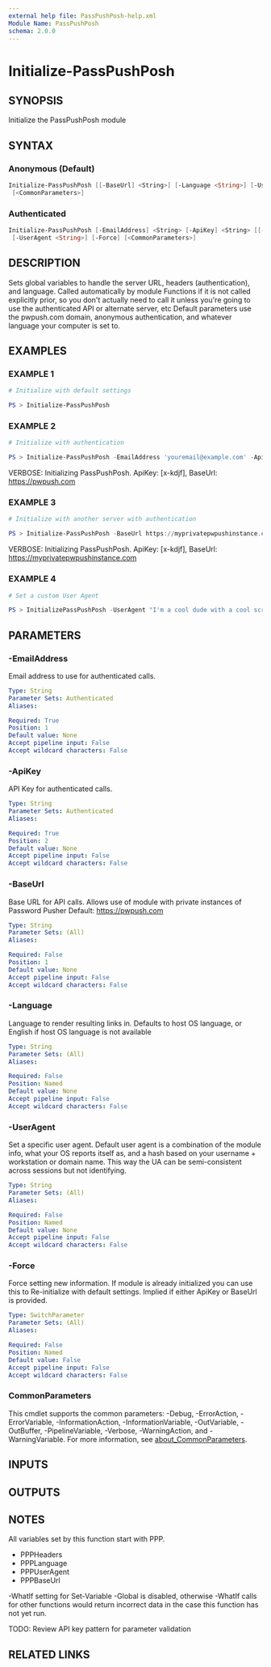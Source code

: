 ```yaml
---
external help file: PassPushPosh-help.xml
Module Name: PassPushPosh
schema: 2.0.0
---
```


# Initialize-PassPushPosh

## SYNOPSIS

Initialize the PassPushPosh module

## SYNTAX

### Anonymous (Default)

```powershell
Initialize-PassPushPosh [[-BaseUrl] <String>] [-Language <String>] [-UserAgent <String>] [-Force]
 [<CommonParameters>]
```

### Authenticated

```powershell
Initialize-PassPushPosh [-EmailAddress] <String> [-ApiKey] <String> [[-BaseUrl] <String>] [-Language <String>]
 [-UserAgent <String>] [-Force] [<CommonParameters>]
```

## DESCRIPTION

Sets global variables to handle the server URL, headers (authentication), and language.
Called automatically by module Functions if it is not called explicitly prior, so you don't actually need
to call it unless you're going to use the authenticated API or alternate server, etc
Default parameters use the pwpush.com domain, anonymous authentication, and whatever language your computer
is set to.

## EXAMPLES

### EXAMPLE 1

```powershell
# Initialize with default settings

PS > Initialize-PassPushPosh
```

### EXAMPLE 2

```powershell
# Initialize with authentication

PS > Initialize-PassPushPosh -EmailAddress 'youremail@example.com' -ApiKey '239jf0jsdflskdjf' -Verbose
```

VERBOSE: Initializing PassPushPosh.
ApiKey: \[x-kdjf\], BaseUrl: https://pwpush.com

### EXAMPLE 3

```powershell
# Initialize with another server with authentication

PS > Initialize-PassPushPosh -BaseUrl https://myprivatepwpushinstance.com -EmailAddress 'youremail@example.com' -ApiKey '239jf0jsdflskdjf' -Verbose
```

VERBOSE: Initializing PassPushPosh.
ApiKey: \[x-kdjf\], BaseUrl: https://myprivatepwpushinstance.com

### EXAMPLE 4

```powershell
# Set a custom User Agent

PS > InitializePassPushPosh -UserAgent "I'm a cool dude with a cool script."
```

## PARAMETERS

### -EmailAddress

Email address to use for authenticated calls.

```yaml
Type: String
Parameter Sets: Authenticated
Aliases:

Required: True
Position: 1
Default value: None
Accept pipeline input: False
Accept wildcard characters: False
```

### -ApiKey

API Key for authenticated calls.

```yaml
Type: String
Parameter Sets: Authenticated
Aliases:

Required: True
Position: 2
Default value: None
Accept pipeline input: False
Accept wildcard characters: False
```

### -BaseUrl

Base URL for API calls.
Allows use of module with private instances of Password Pusher
Default: https://pwpush.com

```yaml
Type: String
Parameter Sets: (All)
Aliases:

Required: False
Position: 1
Default value: None
Accept pipeline input: False
Accept wildcard characters: False
```

### -Language

Language to render resulting links in.
Defaults to host OS language, or English if
host OS language is not available

```yaml
Type: String
Parameter Sets: (All)
Aliases:

Required: False
Position: Named
Default value: None
Accept pipeline input: False
Accept wildcard characters: False
```

### -UserAgent

Set a specific user agent.
Default user agent is a combination of the
module info, what your OS reports itself as, and a hash based on
your username + workstation or domain name.
This way the UA can be
semi-consistent across sessions but not identifying.

```yaml
Type: String
Parameter Sets: (All)
Aliases:

Required: False
Position: Named
Default value: None
Accept pipeline input: False
Accept wildcard characters: False
```

### -Force

Force setting new information.
If module is already initialized you can use this to
Re-initialize with default settings.
Implied if either ApiKey or BaseUrl is provided.

```yaml
Type: SwitchParameter
Parameter Sets: (All)
Aliases:

Required: False
Position: Named
Default value: False
Accept pipeline input: False
Accept wildcard characters: False
```

### CommonParameters

This cmdlet supports the common parameters: -Debug, -ErrorAction, -ErrorVariable, -InformationAction, -InformationVariable, -OutVariable, -OutBuffer, -PipelineVariable, -Verbose, -WarningAction, and -WarningVariable. For more information, see [about_CommonParameters](http://go.microsoft.com/fwlink/?LinkID=113216).

## INPUTS

## OUTPUTS

## NOTES

All variables set by this function start with PPP.
- PPPHeaders
- PPPLanguage
- PPPUserAgent
- PPPBaseUrl

-WhatIf setting for Set-Variable -Global is disabled, otherwise -WhatIf
calls for other functions would return incorrect data in the case this
function has not yet run.

TODO: Review API key pattern for parameter validation

## RELATED LINKS
